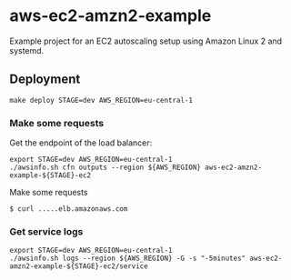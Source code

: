 # aws-ec2-amzn2-example

Example project for an EC2 autoscaling setup using Amazon Linux 2 and systemd.

## Deployment

```
make deploy STAGE=dev AWS_REGION=eu-central-1
```

### Make some requests

Get the endpoint of the load balancer:
```
export STAGE=dev AWS_REGION=eu-central-1
./awsinfo.sh cfn outputs --region ${AWS_REGION} aws-ec2-amzn2-example-${STAGE}-ec2
```

Make some requests
```
$ curl .....elb.amazonaws.com
```

### Get service logs

```
export STAGE=dev AWS_REGION=eu-central-1
./awsinfo.sh logs --region ${AWS_REGION} -G -s "-5minutes" aws-ec2-amzn2-example-${STAGE}-ec2/service
```
